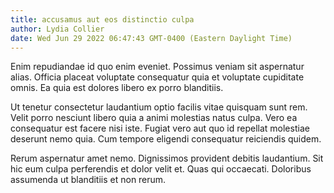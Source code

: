 ```yaml
---
title: accusamus aut eos distinctio culpa
author: Lydia Collier
date: Wed Jun 29 2022 06:47:43 GMT-0400 (Eastern Daylight Time)
---
```

Enim repudiandae id quo enim eveniet. Possimus veniam sit aspernatur alias. Officia placeat voluptate consequatur quia et voluptate cupiditate omnis. Ea quia est dolores libero ex porro blanditiis.

 Ut tenetur consectetur laudantium optio facilis vitae quisquam sunt rem. Velit porro nesciunt libero quia a animi molestias natus culpa. Vero ea consequatur est facere nisi iste. Fugiat vero aut quo id repellat molestiae deserunt nemo quia. Cum tempore eligendi consequatur reiciendis quidem.

 Rerum aspernatur amet nemo. Dignissimos provident debitis laudantium. Sit hic eum culpa perferendis et dolor velit et. Quas qui occaecati. Doloribus assumenda ut blanditiis et non rerum.